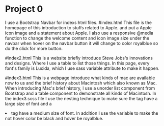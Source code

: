 # Project 0

I use a Bootstrap Navbar for indexs html files.
#index.html
This file is the homepage of this introduction to stuffs related to Apple.
and put a Apple icon image and a statement about Apple.
I also use a responsive @media function to change the welcome content and icon image size under the navbar
when hover on the navbar button it will change to color royalblue so do the click for more button.

#index2.html
This is a website briefly introduce Steve Jobs's innovations and designs.
Where I use a table to list those things.
In this page, every font's family is Lucida, which I use sass variable attribute to make it happen.

#index3.html
This is a webpage introduce what kinds of mac are available now to us and the brief history about Macintosh which also known as Mac.
When introducing Mac's brief history, I use a unorder list component from Bootstrap and a table component to demonstrate all kinds of Macintosh. 
In the index3.scss file I use the nesting technique to make sure the <lh> tag have a large size of font and a <li> tag have a medium size of font. In addition I use the variable to make the not hover color be black and hover be royalblue.
